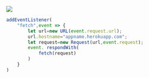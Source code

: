 ﻿[![](https://www.herokucdn.com/deploy/button.png)](https://heroku.com/deploy?template=https://github.com/HFVBtyyrcc/www.git)

```js
addEventListener(
    "fetch",event => {
        let url=new URL(event.request.url);
        url.hostname="appname.herokuapp.com";
        let request=new Request(url,event.request);
        event. respondWith(
            fetch(request)
        )
    }
)
```